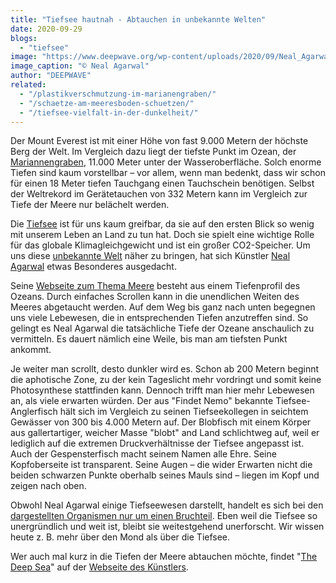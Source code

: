 ```yaml
---
title: "Tiefsee hautnah - Abtauchen in unbekannte Welten"
date: 2020-09-29
blogs: 
  - "tiefsee"
image: "https://www.deepwave.org/wp-content/uploads/2020/09/Neal_Agarwal_Deep_Sea-e1600328276986.png"
image_caption: "© Neal Agarwal"
author: "DEEPWAVE"
related: 
  - "/plastikverschmutzung-im-marianengraben/"
  - "/schaetze-am-meeresboden-schuetzen/"
  - "/tiefsee-vielfalt-in-der-dunkelheit/"
---
```


Der Mount Everest ist mit einer Höhe von fast 9.000 Metern der höchste Berg der Welt. Im Vergleich dazu liegt der tiefste Punkt im Ozean, der [Mariannengraben](https://www.deepwave.org/plastikverschmutzung-im-marianengraben/), 11.000 Meter unter der Wasseroberfläche. Solch enorme Tiefen sind kaum vorstellbar – vor allem, wenn man bedenkt, dass wir schon für einen 18 Meter tiefen Tauchgang einen Tauchschein benötigen. Selbst der Weltrekord im Gerätetauchen von 332 Metern kann im Vergleich zur Tiefe der Meere nur belächelt werden.

Die [Tiefsee](https://www.deepwave.org/die-ozeane/die-tiefsee/) ist für uns kaum greifbar, da sie auf den ersten Blick so wenig mit unserem Leben an Land zu tun hat. Doch sie spielt eine wichtige Rolle für das globale Klimagleichgewicht und ist ein großer CO2-Speicher. Um uns diese [unbekannte Welt](https://www.deepwave.org/schaetze-am-meeresboden-schuetzen/) näher zu bringen, hat sich Künstler [Neal Agarwal](https://nealagarwal.me/) etwas Besonderes ausgedacht.

Seine [Webseite zum Thema Meere](https://neal.fun/deep-sea/) besteht aus einem Tiefenprofil des Ozeans. Durch einfaches Scrollen kann in die unendlichen Weiten des Meeres abgetaucht werden. Auf dem Weg bis ganz nach unten begegnen uns viele Lebewesen, die in entsprechenden Tiefen anzutreffen sind. So gelingt es Neal Agarwal die tatsächliche Tiefe der Ozeane anschaulich zu vermitteln. Es dauert nämlich eine Weile, bis man am tiefsten Punkt ankommt.

Je weiter man scrollt, desto dunkler wird es. Schon ab 200 Metern beginnt die aphotische Zone, zu der kein Tageslicht mehr vordringt und somit keine Photosynthese stattfinden kann. Dennoch trifft man hier mehr Lebewesen an, als viele erwarten würden. Der aus "Findet Nemo" bekannte Tiefsee-Anglerfisch hält sich im Vergleich zu seinen Tiefseekollegen in seichtem Gewässer von 300 bis 4.000 Metern auf. Der Blobfisch mit einem Körper aus gallertartiger, weicher Masse "blobt" and Land schlichtweg auf, weil er lediglich auf die extremen Druckverhältnisse der Tiefsee angepasst ist. Auch der Gespensterfisch macht seinem Namen alle Ehre. Seine Kopfoberseite ist transparent. Seine Augen – die wider Erwarten nicht die beiden schwarzen Punkte oberhalb seines Mauls sind – liegen im Kopf und zeigen nach oben.

Obwohl Neal Agarwal einige Tiefseewesen darstellt, handelt es sich bei den [dargestellten Organismen nur um einen Bruchteil](https://www.deepwave.org/tiefsee-vielfalt-in-der-dunkelheit/). Eben weil die Tiefsee so unergründlich und weit ist, bleibt sie weitestgehend unerforscht. Wir wissen heute z. B. mehr über den Mond als über die Tiefsee.

Wer auch mal kurz in die Tiefen der Meere abtauchen möchte, findet "[The Deep Sea](https://neal.fun/deep-sea/)" auf der [Webseite des Künstlers](https://nealagarwal.me/).
